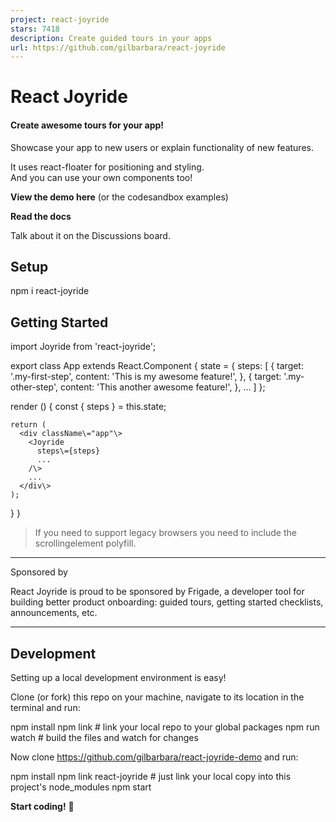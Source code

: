 ```yaml
---
project: react-joyride
stars: 7418
description: Create guided tours in your apps
url: https://github.com/gilbarbara/react-joyride
---
```


React Joyride
=============

#### Create awesome tours for your app!

Showcase your app to new users or explain functionality of new features.

It uses react-floater for positioning and styling.  
And you can use your own components too!

**View the demo here** (or the codesandbox examples)

**Read the docs**

Talk about it on the Discussions board.

Setup
-----

npm i react-joyride

Getting Started
---------------

import Joyride from 'react-joyride';

export class App extends React.Component {
  state \= {
    steps: \[
      {
        target: '.my-first-step',
        content: 'This is my awesome feature!',
      },
      {
        target: '.my-other-step',
        content: 'This another awesome feature!',
      },
      ...
    \]
  };

  render () {
    const { steps } \= this.state;

    return (
      <div className\="app"\>
        <Joyride
          steps\={steps}
          ...
        /\>
        ...
      </div\>
    );
  }
}

> If you need to support legacy browsers you need to include the scrollingelement polyfill.

* * *

Sponsored by

React Joyride is proud to be sponsored by Frigade, a developer tool for building better product onboarding: guided tours, getting started checklists, announcements, etc.

* * *

Development
-----------

Setting up a local development environment is easy!

Clone (or fork) this repo on your machine, navigate to its location in the terminal and run:

npm install
npm link # link your local repo to your global packages
npm run watch # build the files and watch for changes

Now clone https://github.com/gilbarbara/react-joyride-demo and run:

npm install
npm link react-joyride # just link your local copy into this project's node\_modules
npm start

**Start coding!** 🎉
